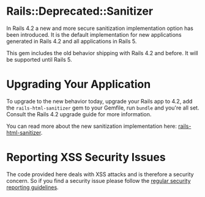 # Rails::Deprecated::Sanitizer

In Rails 4.2 a new and more secure sanitization implementation option has been introduced.
It is the default implementation for new applications generated in Rails 4.2 and
all applications in Rails 5.

This gem includes the old behavior shipping with Rails 4.2 and before. It will be supported until Rails 5.

# Upgrading Your Application
To upgrade to the new behavior today, upgrade your Rails app to 4.2, add the `rails-html-sanitizer`
gem to your Gemfile, run `bundle` and you're all set.
Consult the Rails 4.2 upgrade guide for more information.

You can read more about the new sanitization implementation here: [rails-html-sanitizer](https://github.com/rails/rails-html-sanitizer).

# Reporting XSS Security Issues

The code provided here deals with XSS attacks and is therefore a security concern.
So if you find a security issue please follow the [regular security reporting guidelines](http://rubyonrails.org/security/).
